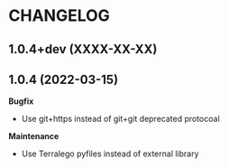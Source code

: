 CHANGELOG
=========

1.0.4+dev  (XXXX-XX-XX)
-----------------------

1.0.4      (2022-03-15)
-----------------------

**Bugfix**

 * Use git+https instead of git+git deprecated protocoal

**Maintenance**

 * Use Terralego pyfiles instead of external library
